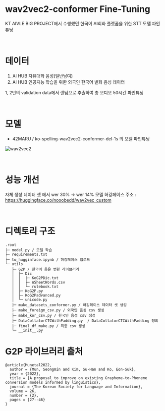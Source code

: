 # wav2vec2-conformer Fine-Tuning
KT AIVLE BIG PROJECT에서 수행했던 한국어 AI회화 플랫폼을 위한 STT 모델 파인튜닝

<br>

# 데이터
1. AI HUB 자유대화 음성(일반남여)
2. AI HUB 인공지능 학습을 위한 외국인 한국어 발화 음성 데이터

1, 2번의 validation data에서 랜덤으로 추출하여 총 오디오 50시간 파인튜닝

<br>

# 모델
- 42MARU
/
ko-spelling-wav2vec2-conformer-del-1s 의 모델 파인튜닝

![wav2vec2](https://github.com/dfkjdsfisdjfk/wav2vec2_conformer_fine-tuning/assets/110804423/d81991f0-5913-40ad-88a2-b95d8035eaa9)

<br>

# 성능 개선
자체 생성 데이터 셋 에서 wer 30% -> wer 14%
모델 허깅페이스 주소 : https://huggingface.co/nooobedd/wav2vec_custom

<br>

# 디렉토리 구조
```
.root
├─ model.py / 모델 학습
├─ requirements.txt
├─ to_hugginface.ipynb / 허깅페이스 업로드
└─ utils
   ├─ G2P / 한국어 음운 변환 라이브러리
   │  ├─ Dic
   │  │  ├─ KoG2PDic.txt
   │  │  ├─ nSheetWords.csv
   │  │  └─ rulebook.txt
   │  ├─ KoG2P.py
   │  ├─ KoG2Padvanced.py
   │  └─ unicode.py
   ├─ make_datasets_conformer.py / 허깅페이스 데이터 셋 생성
   ├─ make_foreign_csv.py / 외국인 음성 csv 생성
   ├─ make_kor_csv.py / 한국인 음성 csv 생성
   ├─ DataCollatorCTCWithPadding.py  / DataCollatorCTCWithPadding 정의
   ├─ final_df_make.py / 최종 csv 생성
   └─ __init__.py

```

# G2P 라이브러리 출처
```
@article{Munetal2022,
  author = {Mun, Seongmin and Kim, Su-Han and Ko, Eon-Suk},
  year = {2022},
  title = {A proposal to improve on existing Grapheme-to-Phoneme conversion models informed by linguistics},
  journal = {The Korean Society for Language and Information},
  volume = 26,
  number = {2},
  pages = {27--46}
}
```
